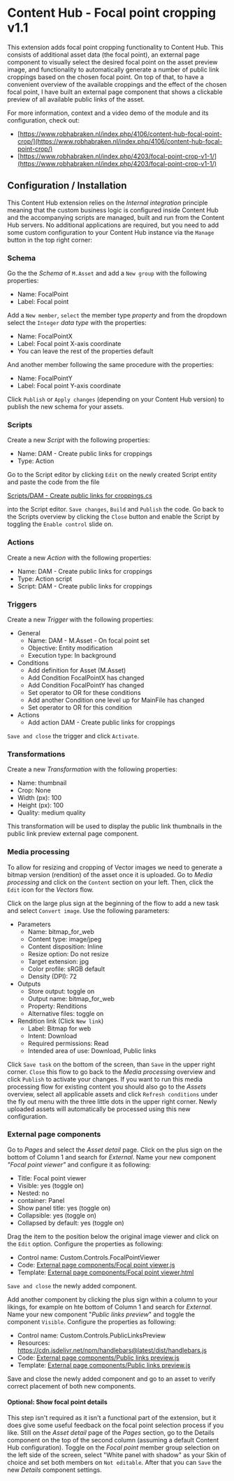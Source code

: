 # Content Hub - Focal point cropping v1.1

This extension adds focal point cropping functionality to Content Hub. This consists of additional asset data (the focal point), an external page component to visually select the desired focal point on the asset preview image, and functionality to automatically generate a number of public link croppings based on the chosen focal point. On top of that, to have a convenient overview of the available croppings and the effect of the chosen focal point, I have built an external page component that shows a clickable preview of all available public links of the asset.

For more information, context and a video demo of the module and its configuration, check out:

* [https://www.robhabraken.nl/index.php/4106/content-hub-focal-point-crop/](https://www.robhabraken.nl/index.php/4106/content-hub-focal-point-crop/)
* [https://www.robhabraken.nl/index.php/4203/focal-point-crop-v1-1/](https://www.robhabraken.nl/index.php/4203/focal-point-crop-v1-1/)

## Configuration / Installation

This Content Hub extension relies on the *Internal integration* principle meaning that the custom business logic is configured inside Content Hub and the accompanying scripts are managed, built and run from the Content Hub servers. No additional applications are required, but you need to add some custom configuration to your Content Hub instance via the `Manage` button in the top right corner:

### Schema

Go the the  *Schema* of `M.Asset` and add a `New group` with the following properties:

* Name: FocalPoint
* Label: Focal point

Add a `New member`, `select` the member type *property* and from the dropdown select the `Integer` *data type* with the properties:

* Name: FocalPointX
* Label: Focal point X-axis coordinate
* You can leave the rest of the properties default

And another member following the same procedure with the properties:

* Name: FocalPointY
* Label: Focal point Y-axis coordinate

Click `Publish` or `Apply changes` (depending on your Content Hub version) to publish the new schema for your assets.

### Scripts

Create a new *Script* with the following properties:

* Name: DAM - Create public links for croppings
* Type: Action

Go to the Script editor by clicking `Edit` on the newly created Script entity and paste the code from the file 

[Scripts/DAM - Create public links for croppings.cs](Scripts/DAM%20-%20Create%20public%20links%20for%20croppings.cs)

 into the Script editor. `Save changes`, `Build` and `Publish` the code. Go back to the Scripts overview by clicking the `Close` button and enable the Script by toggling the `Enable control` slide on.

### Actions

Create a new *Action* with the following properties:

* Name: DAM - Create public links for croppings
* Type: Action script
* Script: DAM - Create public links for croppings

### Triggers

Create a new *Trigger* with the following properties:

* General
  * Name: DAM - M.Asset - On focal point set
  * Objective: Entity modification
  * Execution type: In background
* Conditions
  * Add definition for Asset (M.Asset)
  * Add Condition FocalPointX has changed
  * Add Condition FocalPointY has changed
  * Set operator to OR for these conditions
  * Add another Condition one level up for MainFile has changed
  * Set operator to OR for this condition
* Actions
  * Add action DAM - Create public links for croppings

`Save and close` the trigger and click `Activate`.

### Transformations

Create a new *Transformation* with the following properties:

* Name: thumbnail
* Crop: None
* Width (px): 100
* Height (px): 100
* Quality: medium quality

This transformation will be used to display the public link thumbnails in the public link preview external page component.

### Media processing

To allow for resizing and cropping of Vector images we need to generate a bitmap version (rendition) of the asset once it is uploaded. Go to *Media processing* and click on the `Content` section on your left. Then, click the `Edit` icon for the *Vectors* flow.

Click on the large plus sign at the beginning of the flow to add a new task and select `Convert image`. Use the following parameters:

* Parameters
  * Name: bitmap_for_web
  * Content type: image/jpeg
  * Content disposition: Inline
  * Resize option: Do not resize
  * Target extension: jpg
  * Color profile: sRGB default
  * Density (DPI): 72
* Outputs
  * Store output: toggle on
  * Output name: bitmap_for_web
  * Property: Renditions
  * Alternative files: toggle on
* Rendition link (Click `New link`)
  * Label: Bitmap for web
  * Intent: Download
  * Required permissions: Read
  * Intended area of use: Download, Public links

Click `Save task` on the bottom of the screen, than `Save` in the upper right corner. `Close` this flow to go back to the *Media processing* overview and click `Publish` to activate your changes. If you want to run this media processing flow for existing content you should also go to the *Assets* overview, select all applicable assets and click `Refresh conditions` under the fly out menu with the three little dots in the upper right corner. Newly uploaded assets will automatically be processed using this new configuration.

### External page components

Go to *Pages* and select the *Asset detail* page. Click on the plus sign on the bottom of Column 1 and search for *External*. Name your new component *"Focal point viewer"* and configure it as following:

* Title: Focal point viewer
* Visible: yes (toggle on)
* Nested: no
* container: Panel
* Show panel title: yes (toggle on)
* Collapsible: yes (toggle on)
* Collapsed by default: yes (toggle on)

Drag the item to the position below the original image viewer and click on the `Edit` option. Configure the properties as following:

* Control name: Custom.Controls.FocalPointViewer
* Code: [External page components/Focal point viewer.js](External%20page%20components/Focal%20point%20viewer.js)
* Template: [External page components/Focal point viewer.html](External%20page%20components/Focal%20point%20viewer.html)

`Save and close` the newly added component.

Add another component by clicking the plus sign within a column to your likings, for example on hte bottom of Column 1 and search for *External*. Name your new component "*Public links preview*" and toggle the component `Visible`. Configure the properties as following:

* Control name: Custom.Controls.PublicLinksPreview
* Resources: https://cdn.jsdelivr.net/npm/handlebars@latest/dist/handlebars.js
* Code: [External page components/Public links preview.js](External%20page%20components/Public%20links%20preview.js)
* Template: [External page components/Public links preview.js](External%20page%20components/Public%20links%20preview.js)

Save and close the newly added component and go to an asset to verify correct placement of both new components.

#### Optional: Show focal point details

This step isn't required as it isn't a functional part of the extension, but it does give some useful feedback on the focal point selection process if you like. Still on the *Asset detail* page of the *Pages* section, go to the Details component on the top of the second column (assuming a default Content Hub configuration). Toggle on the *Focal point* member group selection on the left side of the screen, select "White panel with shadow" as your Skin of choice and set both members on `Not editable`. After that you can `Save` the new *Details* component settings.
